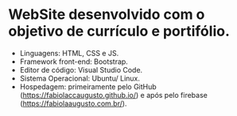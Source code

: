 # WebSite desenvolvido com o objetivo de currículo e portifólio.

- Linguagens: HTML, CSS e JS.
- Framework front-end: Bootstrap.
- Editor de código: Visual Studio Code.
- Sistema Operacional: Ubuntu/ Linux.
- Hospedagem: primeiramente pelo GitHub (https://fabiolaccaugusto.github.io/) e  após pelo firebase (https://fabiolaaugusto.com.br/).

